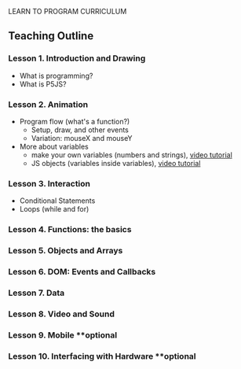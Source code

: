 LEARN TO PROGRAM CURRICULUM

## Teaching Outline

### Lesson 1. Introduction and Drawing
* What is programming?
* What is P5JS?

### Lesson 2. Animation
- Program flow (what's a function?)
  - Setup, draw, and other events
  - Variation: mouseX and mouseY
- More about variables
  - make your own variables (numbers and strings), [video tutorial](https://vimeo.com/channels/learningp5js/138331676)
  - JS objects (variables inside variables), [video tutorial](https://vimeo.com/channels/learningp5js/138327558)

### Lesson 3. Interaction 
- Conditional Statements
- Loops (while and for)

### Lesson 4. Functions: the basics

### Lesson 5. Objects and Arrays

### Lesson 6. DOM: Events and Callbacks

### Lesson 7. Data

### Lesson 8. Video and Sound

### Lesson 9. Mobile **optional

### Lesson 10. Interfacing with Hardware **optional